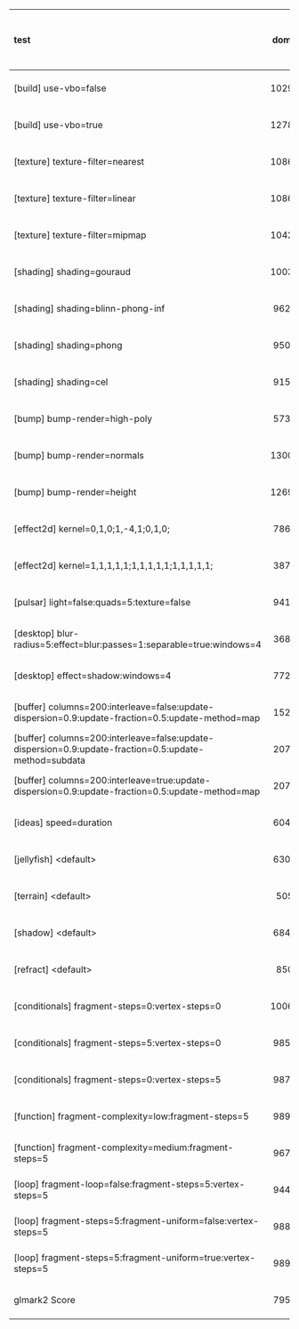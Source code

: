| test | dom0 | soft | tcp-socat-qrexec-socat-tcp | tcp-socat-qrexec-stdio |
| :--- | :-: | :-: | :-: | :-: |
| [build] use-vbo=false | 10297 | 403 (/25.5509 -96%) | 28 (/367.75 -99%) | 782 (/13.1675 -92%) | 
| [build] use-vbo=true | 12788 | 402 (/31.8109 -96%) | 238 (/53.7311 -98%) | 868 (/14.7327 -93%) | 
| [texture] texture-filter=nearest | 10867 | 438 (/24.8105 -95%) | 111 (/97.9009 -98%) | 853 (/12.7397 -92%) | 
| [texture] texture-filter=linear | 10866 | 429 (/25.3287 -96%) | 116 (/93.6724 -98%) | 853 (/12.7386 -92%) | 
| [texture] texture-filter=mipmap | 10420 | 417 (/24.988 -95%) | 113 (/92.2124 -98%) | 854 (/12.2014 -91%) | 
| [shading] shading=gouraud | 10039 | 345 (/29.0986 -96%) | 238 (/42.1807 -97%) | 867 (/11.579 -91%) | 
| [shading] shading=blinn-phong-inf | 9629 | 333 (/28.9159 -96%) | 220 (/43.7682 -97%) | 868 (/11.0933 -90%) | 
| [shading] shading=phong | 9500 | 310 (/30.6452 -96%) | 194 (/48.9691 -97%) | 865 (/10.9827 -90%) | 
| [shading] shading=cel | 9158 | 315 (/29.073 -96%) | 220 (/41.6273 -97%) | 865 (/10.5873 -90%) | 
| [bump] bump-render=high-poly | 5738 | 199 (/28.8342 -96%) | 166 (/34.5663 -97%) | 863 (/6.6489 -84%) | 
| [bump] bump-render=normals | 13007 | 435 (/29.9011 -96%) | 170 (/76.5118 -98%) | 863 (/15.0718 -93%) | 
| [bump] bump-render=height | 12694 | 428 (/29.6589 -96%) | 96 (/132.229 -99%) | 844 (/15.0403 -93%) | 
| [effect2d] kernel=0,1,0;1,-4,1;0,1,0; | 7868 | 374 (/21.0374 -95%) | 574 (/13.7073 -92%) | 886 (/8.88036 -88%) | 
| [effect2d] kernel=1,1,1,1,1;1,1,1,1,1;1,1,1,1,1; | 3876 | 320 (/12.1125 -91%) | 558 (/6.94624 -85%) | 887 (/4.36979 -77%) | 
| [pulsar] light=false:quads=5:texture=false | 9410 | 423 (/22.2459 -95%) | 65 (/144.769 -99%) | 770 (/12.2208 -91%) | 
| [desktop] blur-radius=5:effect=blur:passes=1:separable=true:windows=4 | 3688 | 138 (/26.7246 -96%) | 61 (/60.459 -98%) | 469 (/7.86354 -87%) | 
| [desktop] effect=shadow:windows=4 | 7729 | 265 (/29.166 -96%) | 55 (/140.527 -99%) | 307 (/25.1759 -96%) | 
| [buffer] columns=200:interleave=false:update-dispersion=0.9:update-fraction=0.5:update-method=map | 1528 | 188 (/8.12766 -87%) | - | - | 
| [buffer] columns=200:interleave=false:update-dispersion=0.9:update-fraction=0.5:update-method=subdata | 2072 | 188 (/11.0213 -90%) | 41 (/50.5366 -98%) | 296 (/7 -85%) | 
| [buffer] columns=200:interleave=true:update-dispersion=0.9:update-fraction=0.5:update-method=map | 2075 | 236 (/8.79237 -88%) | - | - | 
| [ideas] speed=duration | 6048 | 338 (/17.8935 -94%) | 53 (/114.113 -99%) | 281 (/21.5231 -95%) | 
| [jellyfish] &lt;default&gt; | 6302 | 232 (/27.1638 -96%) | 67 (/94.0597 -98%) | 778 (/8.10026 -87%) | 
| [terrain] &lt;default&gt; | 505 | 22 (/22.9545 -95%) | 61 (/8.27869 -87%) | 481 (/1.0499 -4%) | 
| [shadow] &lt;default&gt; | 6845 | 207 (/33.0676 -96%) | 67 (/102.164 -99%) | 785 (/8.71975 -88%) | 
| [refract] &lt;default&gt; | 850 | 40 (/21.25 -95%) | 66 (/12.8788 -92%) | 756 (/1.12434 -11%) | 
| [conditionals] fragment-steps=0:vertex-steps=0 | 10065 | 390 (/25.8077 -96%) | 456 (/22.0724 -95%) | 875 (/11.5029 -91%) | 
| [conditionals] fragment-steps=5:vertex-steps=0 | 9857 | 383 (/25.7363 -96%) | 473 (/20.8393 -95%) | 874 (/11.278 -91%) | 
| [conditionals] fragment-steps=0:vertex-steps=5 | 9876 | 389 (/25.3882 -96%) | 466 (/21.1931 -95%) | 875 (/11.2869 -91%) | 
| [function] fragment-complexity=low:fragment-steps=5 | 9891 | 384 (/25.7578 -96%) | 467 (/21.1799 -95%) | 875 (/11.304 -91%) | 
| [function] fragment-complexity=medium:fragment-steps=5 | 9672 | 372 (/26 -96%) | 477 (/20.2767 -95%) | 875 (/11.0537 -90%) | 
| [loop] fragment-loop=false:fragment-steps=5:vertex-steps=5 | 9441 | 382 (/24.7147 -95%) | 423 (/22.3191 -95%) | 874 (/10.8021 -90%) | 
| [loop] fragment-steps=5:fragment-uniform=false:vertex-steps=5 | 9889 | 381 (/25.9554 -96%) | 425 (/23.2682 -95%) | 875 (/11.3017 -91%) | 
| [loop] fragment-steps=5:fragment-uniform=true:vertex-steps=5 | 9897 | 377 (/26.252 -96%) | 410 (/24.139 -95%) | 874 (/11.3238 -91%) | 
| glmark2 Score | 7951 | 317 (/25.082 -96%) | 231 (/34.4199 -97%) | 772 (/10.2992 -90%) | 
